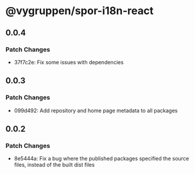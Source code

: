 # @vygruppen/spor-i18n-react

## 0.0.4

### Patch Changes

- 37f7c2e: Fix some issues with dependencies

## 0.0.3

### Patch Changes

- 099d492: Add repository and home page metadata to all packages

## 0.0.2

### Patch Changes

- 8e5444a: Fix a bug where the published packages specified the source files, instead of the built dist files
